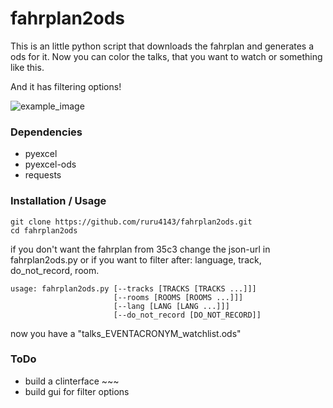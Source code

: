 # fahrplan2ods

This is an little python script that downloads the fahrplan and generates a ods for it. Now you can color the talks, that you want to watch or something like this.

And it has filtering options!

![example_image](https://github.com/ruru4143/fahrplan2ods/blob/master/example_ods.png)

### Dependencies
* pyexcel
* pyexcel-ods
* requests

### Installation / Usage
    
    git clone https://github.com/ruru4143/fahrplan2ods.git
    cd fahrplan2ods
    
if you don't want the fahrplan from 35c3 change the json-url in fahrplan2ods.py
or if you want to filter after: language, track, do_not_record, room.

    usage: fahrplan2ods.py [--tracks [TRACKS [TRACKS ...]]]
                           [--rooms [ROOMS [ROOMS ...]]]
                           [--lang [LANG [LANG ...]]]
                           [--do_not_record [DO_NOT_RECORD]]


now you have a "talks_EVENTACRONYM_watchlist.ods"

### ToDo
* build a clinterface ~~~
* build gui for filter options

